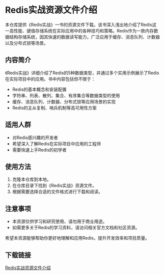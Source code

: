 # Redis实战资源文件介绍

本仓库提供《Redis实战》一书的资源文件下载。该书深入浅出地介绍了Redis这一高性能、键值存储系统在实际应用中的各种技巧和策略。Redis作为一款内存数据结构存储系统，因其快速的数据读写能力，广泛应用于缓存、消息队列、计数器以及分布式锁等场景。

## 内容简介

《Redis实战》详细介绍了Redis的5种数据类型，并通过多个实用示例展示了Redis在实际项目中的应用。书中内容包括但不限于：

- Redis的基本概念和安装配置
- 字符串、列表、散列、集合、有序集合等数据类型的使用
- 缓存、消息队列、计数器、分布式锁等应用场景的实现
- Redis的主从复制、哨兵机制等高可用性方案

## 适用人群

- 对Redis感兴趣的开发者
- 希望深入了解Redis在实际项目中应用的工程师
- 需要快速上手Redis的初学者

## 使用方法

1. 克隆本仓库到本地。
2. 在仓库目录下找到《Redis实战》资源文件。
3. 根据需要选择合适的文件格式进行下载和阅读。

## 注意事项

- 本资源仅供学习和研究使用，请勿用于商业用途。
- 如需更多关于Redis的学习资料，请访问相关官方文档和社区资源。

希望本资源能够帮助你更好地理解和应用Redis，提升开发效率和项目质量。

## 下载链接

[Redis实战资源文件介绍](https://pan.quark.cn/s/02c8175a8271)